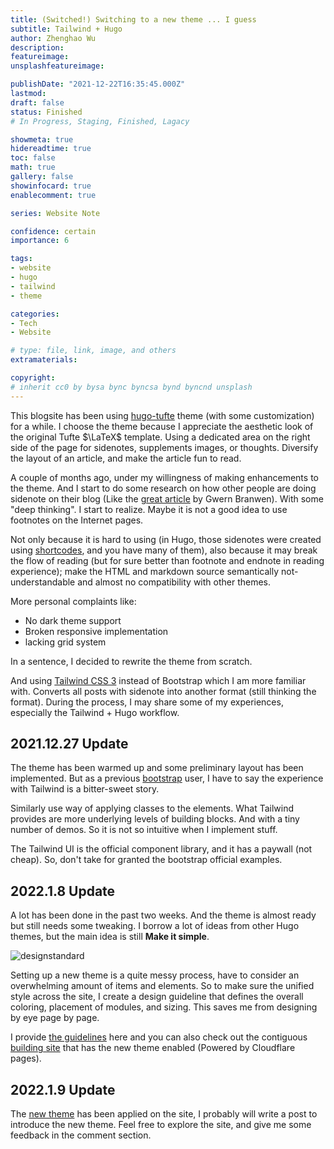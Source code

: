 ```yaml
---
title: (Switched!) Switching to a new theme ... I guess
subtitle: Tailwind + Hugo
author: Zhenghao Wu
description: 
featureimage: 
unsplashfeatureimage: 

publishDate: "2021-12-22T16:35:45.000Z"
lastmod: 
draft: false
status: Finished
# In Progress, Staging, Finished, Lagacy

showmeta: true
hidereadtime: true
toc: false
math: true
gallery: false
showinfocard: true
enablecomment: true

series: Website Note

confidence: certain
importance: 6

tags:
- website
- hugo
- tailwind
- theme

categories:
- Tech
- Website

# type: file, link, image, and others
extramaterials:

copyright: 
# inherit cc0 by bysa bync byncsa bynd byncnd unsplash
---
```


This blogsite has been using [hugo-tufte](https://github.com/shawnohare/hugo-tufte) theme (with some customization) for a while. I choose the theme because I appreciate the aesthetic look of the original Tufte $\LaTeX$ template. Using a dedicated area on the right side of the page for sidenotes, supplements images, or thoughts. Diversify the layout of an article, and make the article fun to read.

A couple of months ago, under my willingness of making enhancements to the theme. And I start to do some research on how other people are doing sidenote on their blog (Like the [great article](https://www.gwern.net/Sidenotes) by Gwern Branwen). With some "deep thinking". I start to realize. Maybe it is not a good idea to use footnotes on the Internet pages. 

Not only because it is hard to using (in Hugo, those sidenotes were created using [shortcodes](https://gohugo.io/content-management/shortcodes/), and you have many of them), also because it may break the flow of reading (but for sure better than footnote and endnote in reading experience); make the HTML and markdown source semantically not-understandable and almost no compatibility with other themes.

More personal complaints like:
- No dark theme support
- Broken responsive implementation
- lacking grid system

In a sentence, I decided to rewrite the theme from scratch. 

And using [Tailwind CSS 3](https://tailwindcss.com/blog/tailwindcss-v3) instead of Bootstrap which I am more familiar with. Converts all posts with sidenote into another format (still thinking the format). During the process, I may share some of my experiences, especially the Tailwind + Hugo workflow.

## 2021.12.27 Update

The theme has been warmed up and some preliminary layout has been implemented. But as a previous [bootstrap](https://getbootstrap.com/) user, I have to say the experience with Tailwind is a bitter-sweet story. 

Similarly use way of applying classes to the elements. What Tailwind provides are more underlying levels of building blocks. And with a tiny number of demos. So it is not so intuitive when I implement stuff.

The Tailwind UI is the official component library, and it has a paywall (not cheap). So, don't take for granted the bootstrap official examples.

## 2022.1.8 Update

A lot has been done in the past two weeks. And the theme is almost ready but still needs some tweaking. I borrow a lot of ideas from other Hugo themes, but the main idea is still **Make it simple**.

![designstandard](http://cdn.ecwuuuuu.com/blog/image/designstandard/designstandard.001.jpeg)

Setting up a new theme is a quite messy process, have to consider an overwhelming amount of items and elements. So to make sure the unified style across the site, I create a design guideline that defines the overall coloring, placement of modules, and sizing. This saves me from designing by eye page by page.

I provide [the guidelines](http://cdn.ecwuuuuu.com/blog/image/designstandard/designstandard.pdf) here and you can also check out the contiguous [building site](https://ecwu-github-io-source.pages.dev/) that has the new theme enabled (Powered by Cloudflare pages).

## 2022.1.9 Update

The [new theme](https://github.com/ecwu/ecwu-theme) has been applied on the site, I probably will write a post to introduce the new theme. Feel free to explore the site, and give me some feedback in the comment section.

